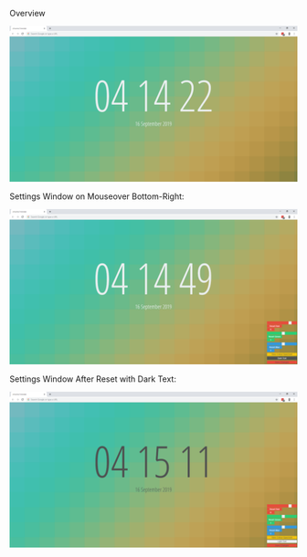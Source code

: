 Overview

![Overview](https://raw.githubusercontent.com/Flizzehh/chrome-new-tab-pixelated/master/screenshots/overview-s1.png "Overview")

Settings Window on Mouseover Bottom-Right:

![Settings Window on Mouseover Bottom-Right](https://raw.githubusercontent.com/Flizzehh/chrome-new-tab-pixelated/master/screenshots/settings-s2.png "Settings Window on Mouseover Bottom-Right")

Settings Window After Reset with Dark Text:

![Dark Text](https://raw.githubusercontent.com/Flizzehh/chrome-new-tab-pixelated/master/screenshots/dark-s3.png "Dark Text")
